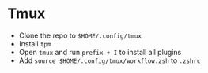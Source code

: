 # Tmux

- Clone the repo to `$HOME/.config/tmux`
- Install `tpm`
- Open `tmux` and run `prefix + I` to install all plugins
- Add `source $HOME/.config/tmux/workflow.zsh` to `.zshrc`

